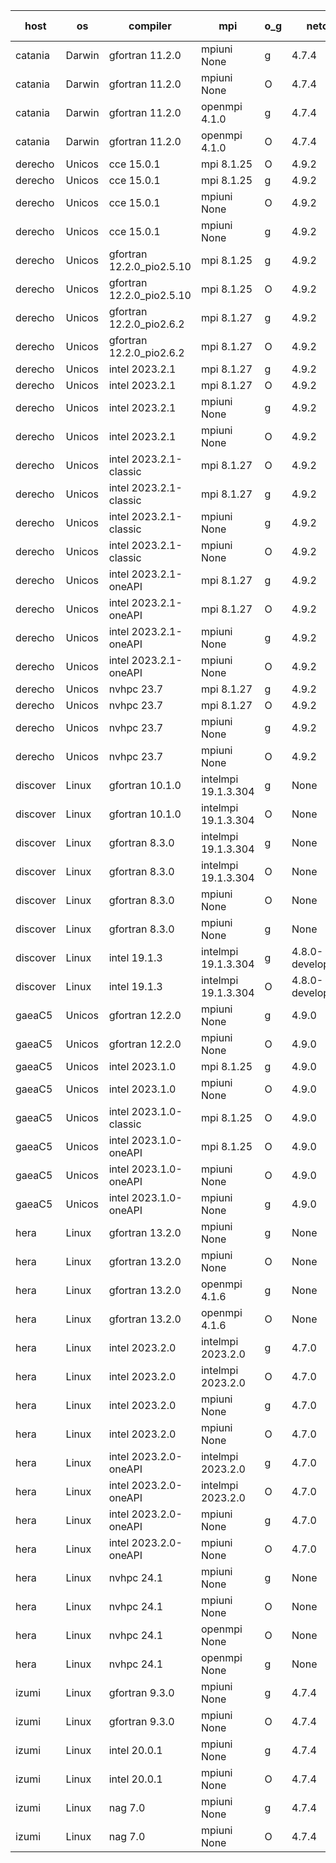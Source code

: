 

| host     | os       | compiler                              | mpi                      | o_g        | netcdf        | build       | u_pass          | u_fail          | s_pass            | s_fail            | e_pass             | e_fail             | nuopc_pass       | nuopc_fail       | artifacts link          |
|----------|----------|---------------------------------------|--------------------------|------------|---------------|-------------|-----------------|-----------------|-------------------|-------------------|--------------------|--------------------|------------------|------------------|-------------------------|
| catania | Darwin | gfortran 11.2.0 | mpiuni None  | g | 4.7.4  | PASS | 12442 | 0 | 8 | 0 | 44 | 0 | None | None | <a href="https://github.com/esmf-org/esmf-test-artifacts/tree/394ef5154ace8d1e1e53231d935564636ff89059/develop/gfortran/11.2.0/g/mpiuni/None" target="_blank">394ef51</a> | 
| catania | Darwin | gfortran 11.2.0 | mpiuni None  | O | 4.7.4  | PASS | 12442 | 0 | 8 | 0 | 44 | 0 | None | None | <a href="https://github.com/esmf-org/esmf-test-artifacts/tree/1f7caf787a473e13ebb0876355c7bc6d6907eba9/develop/gfortran/11.2.0/O/mpiuni/None" target="_blank">1f7caf7</a> | 
| catania | Darwin | gfortran 11.2.0 | openmpi 4.1.0  | g | 4.7.4  | PASS | 14107 | 3 | 50 | 0 | 81 | 0 | 51 | 0 | <a href="https://github.com/esmf-org/esmf-test-artifacts/tree/e72bff55eef2a4e24c4da395bcf2237e728e0eee/develop/gfortran/11.2.0/g/openmpi/4.1.0" target="_blank">e72bff5</a> | 
| catania | Darwin | gfortran 11.2.0 | openmpi 4.1.0  | O | 4.7.4  | PASS | 14107 | 3 | 50 | 0 | 81 | 0 | 51 | 0 | <a href="https://github.com/esmf-org/esmf-test-artifacts/tree/1137144be3d9563a4e32dfebf44e81928cf1f0ae/develop/gfortran/11.2.0/O/openmpi/4.1.0" target="_blank">1137144</a> | 
| derecho | Unicos | cce 15.0.1 | mpi 8.1.25  | O | 4.9.2  | PASS | 14032 | 78 | 50 | 0 | 81 | 0 | 51 | 0 | <a href="https://github.com/esmf-org/esmf-test-artifacts/tree/14630b431ec8ca47c339493476d1ceb2e438f1fc/develop/cce/15.0.1/O/mpi/8.1.25" target="_blank">14630b4</a> | 
| derecho | Unicos | cce 15.0.1 | mpi 8.1.25  | g | 4.9.2  | PASS | 14034 | 76 | 50 | 0 | 81 | 0 | 51 | 0 | <a href="https://github.com/esmf-org/esmf-test-artifacts/tree/19b76009ad1e4e419755ecd3817dd3c0e07c3a68/develop/cce/15.0.1/g/mpi/8.1.25" target="_blank">19b7600</a> | 
| derecho | Unicos | cce 15.0.1 | mpiuni None  | O | 4.9.2  | PASS | 12216 | 226 | 8 | 0 | 44 | 0 | None | None | <a href="https://github.com/esmf-org/esmf-test-artifacts/tree/4a1e053384f7710249ef8a2cc4651d12b76d1f8e/develop/cce/15.0.1/O/mpiuni/None" target="_blank">4a1e053</a> | 
| derecho | Unicos | cce 15.0.1 | mpiuni None  | g | 4.9.2  | PASS | 12366 | 76 | 8 | 0 | 44 | 0 | None | None | <a href="https://github.com/esmf-org/esmf-test-artifacts/tree/05830b4d5594129ecc2acb9df67bfddc1a76db76/develop/cce/15.0.1/g/mpiuni/None" target="_blank">05830b4</a> | 
| derecho | Unicos | gfortran 12.2.0_pio2.5.10 | mpi 8.1.25  | g | 4.9.2  | PASS | 14110 | 0 | 50 | 0 | 81 | 0 | 51 | 0 | <a href="https://github.com/esmf-org/esmf-test-artifacts/tree/c0fb4592454889e736e21c4d5cd8f57364cc13d5/develop/gfortran/12.2.0_pio2.5.10/g/mpi/8.1.25" target="_blank">c0fb459</a> | 
| derecho | Unicos | gfortran 12.2.0_pio2.5.10 | mpi 8.1.25  | O | 4.9.2  | PASS | 14110 | 0 | 50 | 0 | 81 | 0 | 51 | 0 | <a href="https://github.com/esmf-org/esmf-test-artifacts/tree/0512b22cdd0a46620b89781b7138eca8d26c5940/develop/gfortran/12.2.0_pio2.5.10/O/mpi/8.1.25" target="_blank">0512b22</a> | 
| derecho | Unicos | gfortran 12.2.0_pio2.6.2 | mpi 8.1.27  | g | 4.9.2  | PASS | 14110 | 0 | 50 | 0 | 81 | 0 | 51 | 0 | <a href="https://github.com/esmf-org/esmf-test-artifacts/tree/4a1750c4cadb3042515ac752133063efd61b3bf2/develop/gfortran/12.2.0_pio2.6.2/g/mpi/8.1.27" target="_blank">4a1750c</a> | 
| derecho | Unicos | gfortran 12.2.0_pio2.6.2 | mpi 8.1.27  | O | 4.9.2  | PASS | 14110 | 0 | 50 | 0 | 81 | 0 | 51 | 0 | <a href="https://github.com/esmf-org/esmf-test-artifacts/tree/67955704f4a90b97795bc5eb810b4192c4bfcfca/develop/gfortran/12.2.0_pio2.6.2/O/mpi/8.1.27" target="_blank">6795570</a> | 
| derecho | Unicos | intel 2023.2.1 | mpi 8.1.27  | g | 4.9.2  | PASS | 14110 | 0 | 50 | 0 | 81 | 0 | 51 | 0 | <a href="https://github.com/esmf-org/esmf-test-artifacts/tree/2d50f9426328db7e67cc102202164bf2fd210371/develop/intel/2023.2.1/g/mpi/8.1.27" target="_blank">2d50f94</a> | 
| derecho | Unicos | intel 2023.2.1 | mpi 8.1.27  | O | 4.9.2  | PASS | 14110 | 0 | 50 | 0 | 81 | 0 | 51 | 0 | <a href="https://github.com/esmf-org/esmf-test-artifacts/tree/52d851d3781cb55212b54b2de8fe898e8d78cba7/develop/intel/2023.2.1/O/mpi/8.1.27" target="_blank">52d851d</a> | 
| derecho | Unicos | intel 2023.2.1 | mpiuni None  | g | 4.9.2  | PASS | 12442 | 0 | 8 | 0 | 44 | 0 | None | None | <a href="https://github.com/esmf-org/esmf-test-artifacts/tree/2fb4799ef20c1e97e19c963d6d06ff82b3129ec9/develop/intel/2023.2.1/g/mpiuni/None" target="_blank">2fb4799</a> | 
| derecho | Unicos | intel 2023.2.1 | mpiuni None  | O | 4.9.2  | PASS | 12442 | 0 | 8 | 0 | 44 | 0 | None | None | <a href="https://github.com/esmf-org/esmf-test-artifacts/tree/f2ee920ceb1884cdae708a7b80e1156678548c01/develop/intel/2023.2.1/O/mpiuni/None" target="_blank">f2ee920</a> | 
| derecho | Unicos | intel 2023.2.1-classic | mpi 8.1.27  | O | 4.9.2  | PASS | 14110 | 0 | 50 | 0 | 81 | 0 | 51 | 0 | <a href="https://github.com/esmf-org/esmf-test-artifacts/tree/794d221620c62be49715e582bca0617189bfb7a4/develop/intel/2023.2.1-classic/O/mpi/8.1.27" target="_blank">794d221</a> | 
| derecho | Unicos | intel 2023.2.1-classic | mpi 8.1.27  | g | 4.9.2  | PASS | 14110 | 0 | 50 | 0 | 81 | 0 | 51 | 0 | <a href="https://github.com/esmf-org/esmf-test-artifacts/tree/5e82dce2de05e73e71f9290027f990fd0129cdb5/develop/intel/2023.2.1-classic/g/mpi/8.1.27" target="_blank">5e82dce</a> | 
| derecho | Unicos | intel 2023.2.1-classic | mpiuni None  | g | 4.9.2  | PASS | 12442 | 0 | 8 | 0 | 44 | 0 | None | None | <a href="https://github.com/esmf-org/esmf-test-artifacts/tree/009d6af9abe94aeeb6ea2ad3292b7cd131b95aa8/develop/intel/2023.2.1-classic/g/mpiuni/None" target="_blank">009d6af</a> | 
| derecho | Unicos | intel 2023.2.1-classic | mpiuni None  | O | 4.9.2  | PASS | 12442 | 0 | 8 | 0 | 44 | 0 | None | None | <a href="https://github.com/esmf-org/esmf-test-artifacts/tree/1d92282291acda92ec6aad7b71a7f5c8178788aa/develop/intel/2023.2.1-classic/O/mpiuni/None" target="_blank">1d92282</a> | 
| derecho | Unicos | intel 2023.2.1-oneAPI | mpi 8.1.27  | g | 4.9.2  | PASS | 14110 | 0 | 50 | 0 | 81 | 0 | 51 | 0 | <a href="https://github.com/esmf-org/esmf-test-artifacts/tree/6ff0320efa794ae6edb096118b0e1b22a9d0ee6a/develop/intel/2023.2.1-oneAPI/g/mpi/8.1.27" target="_blank">6ff0320</a> | 
| derecho | Unicos | intel 2023.2.1-oneAPI | mpi 8.1.27  | O | 4.9.2  | PASS | 14110 | 0 | 49 | 1 | 81 | 0 | 51 | 0 | <a href="https://github.com/esmf-org/esmf-test-artifacts/tree/fe3b15a4eecbca60909d0daa83c1a17998958812/develop/intel/2023.2.1-oneAPI/O/mpi/8.1.27" target="_blank">fe3b15a</a> | 
| derecho | Unicos | intel 2023.2.1-oneAPI | mpiuni None  | g | 4.9.2  | PASS | 12442 | 0 | 8 | 0 | 44 | 0 | None | None | <a href="https://github.com/esmf-org/esmf-test-artifacts/tree/898b743b20fd08471a0ca8faadc56aa12ec9e603/develop/intel/2023.2.1-oneAPI/g/mpiuni/None" target="_blank">898b743</a> | 
| derecho | Unicos | intel 2023.2.1-oneAPI | mpiuni None  | O | 4.9.2  | PASS | 12442 | 0 | 8 | 0 | 44 | 0 | None | None | <a href="https://github.com/esmf-org/esmf-test-artifacts/tree/6d184cf573dd176af95ec7c83158253ba3cfbdf1/develop/intel/2023.2.1-oneAPI/O/mpiuni/None" target="_blank">6d184cf</a> | 
| derecho | Unicos | nvhpc 23.7 | mpi 8.1.27  | g | 4.9.2  | PASS | 14110 | 0 | 50 | 0 | 81 | 0 | 51 | 0 | <a href="https://github.com/esmf-org/esmf-test-artifacts/tree/b256b093ebc9bc2334c9c96e3e2ec5b2dc67ca1c/develop/nvhpc/23.7/g/mpi/8.1.27" target="_blank">b256b09</a> | 
| derecho | Unicos | nvhpc 23.7 | mpi 8.1.27  | O | 4.9.2  | PASS | 14110 | 0 | 50 | 0 | 81 | 0 | 51 | 0 | <a href="https://github.com/esmf-org/esmf-test-artifacts/tree/8d0fc3644458f9f365e744986b55c420458ba5d7/develop/nvhpc/23.7/O/mpi/8.1.27" target="_blank">8d0fc36</a> | 
| derecho | Unicos | nvhpc 23.7 | mpiuni None  | g | 4.9.2  | PASS | 12442 | 0 | 8 | 0 | 44 | 0 | None | None | <a href="https://github.com/esmf-org/esmf-test-artifacts/tree/7b04a51d21e2fc075aa5b82e897a51c96c234aa4/develop/nvhpc/23.7/g/mpiuni/None" target="_blank">7b04a51</a> | 
| derecho | Unicos | nvhpc 23.7 | mpiuni None  | O | 4.9.2  | PASS | 12442 | 0 | 8 | 0 | 44 | 0 | None | None | <a href="https://github.com/esmf-org/esmf-test-artifacts/tree/ebd527b3c86bb3bfd8e363f6f9bd9b916d7362e0/develop/nvhpc/23.7/O/mpiuni/None" target="_blank">ebd527b</a> | 
| discover | Linux | gfortran 10.1.0 | intelmpi 19.1.3.304  | g | None  | PASS | None | None | None | None | None | None | None | None | <a href="https://github.com/esmf-org/esmf-test-artifacts/tree/91d13f4ea07c043d396978376e193bb18d30da37/develop/gfortran/10.1.0/g/intelmpi/19.1.3.304" target="_blank">91d13f4</a> | 
| discover | Linux | gfortran 10.1.0 | intelmpi 19.1.3.304  | O | None  | PASS | None | None | None | None | None | None | None | None | <a href="https://github.com/esmf-org/esmf-test-artifacts/tree/65ac34ab5a3b35f150f2a72e8ace12147d162d27/develop/gfortran/10.1.0/O/intelmpi/19.1.3.304" target="_blank">65ac34a</a> | 
| discover | Linux | gfortran 8.3.0 | intelmpi 19.1.3.304  | g | None  | PASS | None | None | None | None | None | None | None | None | <a href="https://github.com/esmf-org/esmf-test-artifacts/tree/ac357d97117f462002c00024f77930be1145bdbe/develop/gfortran/8.3.0/g/intelmpi/19.1.3.304" target="_blank">ac357d9</a> | 
| discover | Linux | gfortran 8.3.0 | intelmpi 19.1.3.304  | O | None  | PASS | 14095 | 15 | 50 | 0 | 81 | 0 | 51 | 0 | <a href="https://github.com/esmf-org/esmf-test-artifacts/tree/6376148c3282f3db8d9032588f44409ffc9fa754/develop/gfortran/8.3.0/O/intelmpi/19.1.3.304" target="_blank">6376148</a> | 
| discover | Linux | gfortran 8.3.0 | mpiuni None  | O | None  | PASS | None | None | None | None | None | None | None | None | <a href="https://github.com/esmf-org/esmf-test-artifacts/tree/d1691d8593d7b5ee8efe8fd2e361ea29d1fedf72/develop/gfortran/8.3.0/O/mpiuni/None" target="_blank">d1691d8</a> | 
| discover | Linux | gfortran 8.3.0 | mpiuni None  | g | None  | PASS | None | None | None | None | None | None | None | None | <a href="https://github.com/esmf-org/esmf-test-artifacts/tree/68eec1df3b39dec018f27566fbf81ad2dc993214/develop/gfortran/8.3.0/g/mpiuni/None" target="_blank">68eec1d</a> | 
| discover | Linux | intel 19.1.3 | intelmpi 19.1.3.304  | g | 4.8.0-development  | PASS | 14110 | 0 | 50 | 0 | 81 | 0 | 51 | 0 | <a href="https://github.com/esmf-org/esmf-test-artifacts/tree/cfedf3bde7ea362547934214a83e8288853928a2/develop/intel/19.1.3/g/intelmpi/19.1.3.304" target="_blank">cfedf3b</a> | 
| discover | Linux | intel 19.1.3 | intelmpi 19.1.3.304  | O | 4.8.0-development  | PASS | 14110 | 0 | 50 | 0 | 81 | 0 | 51 | 0 | <a href="https://github.com/esmf-org/esmf-test-artifacts/tree/903757bd2201b70a71e99bc54ec383a5740f1718/develop/intel/19.1.3/O/intelmpi/19.1.3.304" target="_blank">903757b</a> | 
| gaeaC5 | Unicos | gfortran 12.2.0 | mpiuni None  | g | 4.9.0  | PASS | None | None | None | None | None | None | None | None | <a href="https://github.com/esmf-org/esmf-test-artifacts/tree/d6639398a12be00852817d93391effc75b3065e5/develop/gfortran/12.2.0/g/mpiuni/None" target="_blank">d663939</a> | 
| gaeaC5 | Unicos | gfortran 12.2.0 | mpiuni None  | O | 4.9.0  | PASS | 12442 | 0 | 8 | 0 | 44 | 0 | None | None | <a href="https://github.com/esmf-org/esmf-test-artifacts/tree/f890077a457eda6a4e58e054ea9ce4865ce6e9fe/develop/gfortran/12.2.0/O/mpiuni/None" target="_blank">f890077</a> | 
| gaeaC5 | Unicos | intel 2023.1.0 | mpi 8.1.25  | g | 4.9.0  | PASS | None | None | None | None | None | None | None | None | <a href="https://github.com/esmf-org/esmf-test-artifacts/tree/9585514cc3fb63a0826f785573fa2ba80947c6a1/develop/intel/2023.1.0/g/mpi/8.1.25" target="_blank">9585514</a> | 
| gaeaC5 | Unicos | intel 2023.1.0 | mpiuni None  | O | 4.9.0  | PASS | 12442 | 0 | 8 | 0 | 44 | 0 | None | None | <a href="https://github.com/esmf-org/esmf-test-artifacts/tree/3253343d5f4c6235ac41d0f1f69abc2fcf929a6b/develop/intel/2023.1.0/O/mpiuni/None" target="_blank">3253343</a> | 
| gaeaC5 | Unicos | intel 2023.1.0-classic | mpi 8.1.25  | O | 4.9.0  | PASS | 14110 | 0 | 50 | 0 | 81 | 0 | 51 | 0 | <a href="https://github.com/esmf-org/esmf-test-artifacts/tree/87b7d08c64a1a321f38a32fe73d5916aab0abb3b/develop/intel/2023.1.0-classic/O/mpi/8.1.25" target="_blank">87b7d08</a> | 
| gaeaC5 | Unicos | intel 2023.1.0-oneAPI | mpi 8.1.25  | O | 4.9.0  | PASS | None | None | None | None | None | None | None | None | <a href="https://github.com/esmf-org/esmf-test-artifacts/tree/3913c320e529af0e9e09c6343bed1d30f5ff8c13/develop/intel/2023.1.0-oneAPI/O/mpi/8.1.25" target="_blank">3913c32</a> | 
| gaeaC5 | Unicos | intel 2023.1.0-oneAPI | mpiuni None  | O | 4.9.0  | PASS | 12442 | 0 | 8 | 0 | 44 | 0 | None | None | <a href="https://github.com/esmf-org/esmf-test-artifacts/tree/46232f706402503b795619906216fabc9231861c/develop/intel/2023.1.0-oneAPI/O/mpiuni/None" target="_blank">46232f7</a> | 
| gaeaC5 | Unicos | intel 2023.1.0-oneAPI | mpiuni None  | g | 4.9.0  | PASS | None | None | None | None | None | None | None | None | <a href="https://github.com/esmf-org/esmf-test-artifacts/tree/bafed667110aaf48250b73cb8bf09bd3ef0de63a/develop/intel/2023.1.0-oneAPI/g/mpiuni/None" target="_blank">bafed66</a> | 
| hera | Linux | gfortran 13.2.0 | mpiuni None  | g | None  | PASS | 12442 | 0 | 8 | 0 | 44 | 0 | None | None | <a href="https://github.com/esmf-org/esmf-test-artifacts/tree/5e1fc6aebfa31263f4a2a507db58ec8b00fe9efe/develop/gfortran/13.2.0/g/mpiuni/None" target="_blank">5e1fc6a</a> | 
| hera | Linux | gfortran 13.2.0 | mpiuni None  | O | None  | PASS | 12442 | 0 | 8 | 0 | 44 | 0 | None | None | <a href="https://github.com/esmf-org/esmf-test-artifacts/tree/b7d0a5f26631a589e004f96395b30ee0c7f68316/develop/gfortran/13.2.0/O/mpiuni/None" target="_blank">b7d0a5f</a> | 
| hera | Linux | gfortran 13.2.0 | openmpi 4.1.6  | g | None  | PASS | 14110 | 0 | 50 | 0 | 81 | 0 | 51 | 0 | <a href="https://github.com/esmf-org/esmf-test-artifacts/tree/ce67639fa7e5e0771cc0f83901252e17165b8b3f/develop/gfortran/13.2.0/g/openmpi/4.1.6" target="_blank">ce67639</a> | 
| hera | Linux | gfortran 13.2.0 | openmpi 4.1.6  | O | None  | PASS | 14110 | 0 | 50 | 0 | 81 | 0 | 51 | 0 | <a href="https://github.com/esmf-org/esmf-test-artifacts/tree/988425b44fd599118fb88436bd7d3c98008bb05d/develop/gfortran/13.2.0/O/openmpi/4.1.6" target="_blank">988425b</a> | 
| hera | Linux | intel 2023.2.0 | intelmpi 2023.2.0  | g | 4.7.0  | PASS | 14110 | 0 | 50 | 0 | 81 | 0 | 51 | 0 | <a href="https://github.com/esmf-org/esmf-test-artifacts/tree/836fe694ced09b1bc7b4f4f207d3fd8b15e20052/develop/intel/2023.2.0/g/intelmpi/2023.2.0" target="_blank">836fe69</a> | 
| hera | Linux | intel 2023.2.0 | intelmpi 2023.2.0  | O | 4.7.0  | PASS | 14110 | 0 | 50 | 0 | 81 | 0 | 51 | 0 | <a href="https://github.com/esmf-org/esmf-test-artifacts/tree/66fc40db367b9f47e28c5ec68a488991df885971/develop/intel/2023.2.0/O/intelmpi/2023.2.0" target="_blank">66fc40d</a> | 
| hera | Linux | intel 2023.2.0 | mpiuni None  | g | 4.7.0  | PASS | 12442 | 0 | 8 | 0 | 44 | 0 | None | None | <a href="https://github.com/esmf-org/esmf-test-artifacts/tree/112917878701ead648bc7567f7b3491443d5a868/develop/intel/2023.2.0/g/mpiuni/None" target="_blank">1129178</a> | 
| hera | Linux | intel 2023.2.0 | mpiuni None  | O | 4.7.0  | PASS | 12442 | 0 | 8 | 0 | 44 | 0 | None | None | <a href="https://github.com/esmf-org/esmf-test-artifacts/tree/307a500d64067384f70f792aa938bd2cba7f9935/develop/intel/2023.2.0/O/mpiuni/None" target="_blank">307a500</a> | 
| hera | Linux | intel 2023.2.0-oneAPI | intelmpi 2023.2.0  | g | 4.7.0  | PASS | 14110 | 0 | 50 | 0 | 81 | 0 | 51 | 0 | <a href="https://github.com/esmf-org/esmf-test-artifacts/tree/a3be969bd55c4f08150fe0ac3857b0d30c64e900/develop/intel/2023.2.0-oneAPI/g/intelmpi/2023.2.0" target="_blank">a3be969</a> | 
| hera | Linux | intel 2023.2.0-oneAPI | intelmpi 2023.2.0  | O | 4.7.0  | PASS | 14110 | 0 | 49 | 1 | 81 | 0 | 51 | 0 | <a href="https://github.com/esmf-org/esmf-test-artifacts/tree/693331a765165b03741479705781c670f2823de6/develop/intel/2023.2.0-oneAPI/O/intelmpi/2023.2.0" target="_blank">693331a</a> | 
| hera | Linux | intel 2023.2.0-oneAPI | mpiuni None  | g | 4.7.0  | PASS | 12442 | 0 | 8 | 0 | 44 | 0 | None | None | <a href="https://github.com/esmf-org/esmf-test-artifacts/tree/50fec386ab366e304c7e2d3b7828a67b1dcada1c/develop/intel/2023.2.0-oneAPI/g/mpiuni/None" target="_blank">50fec38</a> | 
| hera | Linux | intel 2023.2.0-oneAPI | mpiuni None  | O | 4.7.0  | PASS | 12442 | 0 | 8 | 0 | 44 | 0 | None | None | <a href="https://github.com/esmf-org/esmf-test-artifacts/tree/12820f35e825a3913b3fb5d92040f996e094c7fa/develop/intel/2023.2.0-oneAPI/O/mpiuni/None" target="_blank">12820f3</a> | 
| hera | Linux | nvhpc 24.1 | mpiuni None  | g | None  | PASS | 12442 | 0 | 8 | 0 | 44 | 0 | None | None | <a href="https://github.com/esmf-org/esmf-test-artifacts/tree/6f938b09c78512ba460a80b3d642a80a702d7153/develop/nvhpc/24.1/g/mpiuni/None" target="_blank">6f938b0</a> | 
| hera | Linux | nvhpc 24.1 | mpiuni None  | O | None  | PASS | 12442 | 0 | 8 | 0 | 44 | 0 | None | None | <a href="https://github.com/esmf-org/esmf-test-artifacts/tree/3da57a7153c52b2af98fdde71163a7a799492f6e/develop/nvhpc/24.1/O/mpiuni/None" target="_blank">3da57a7</a> | 
| hera | Linux | nvhpc 24.1 | openmpi None  | O | None  | PASS | 14110 | 0 | 50 | 0 | 81 | 0 | 51 | 0 | <a href="https://github.com/esmf-org/esmf-test-artifacts/tree/66c55cbc5b3f198d34cd7352c994042bfb01bdd3/develop/nvhpc/24.1/O/openmpi/None" target="_blank">66c55cb</a> | 
| hera | Linux | nvhpc 24.1 | openmpi None  | g | None  | PASS | 14110 | 0 | 50 | 0 | 81 | 0 | 51 | 0 | <a href="https://github.com/esmf-org/esmf-test-artifacts/tree/99706299ba173127d782329f19491747d295748a/develop/nvhpc/24.1/g/openmpi/None" target="_blank">9970629</a> | 
| izumi | Linux | gfortran 9.3.0 | mpiuni None  | g | 4.7.4  | PASS | 12442 | 0 | 8 | 0 | 44 | 0 | None | None | <a href="https://github.com/esmf-org/esmf-test-artifacts/tree/c255a46bbfa78e3d2a0f916999742034792f9884/develop/gfortran/9.3.0/g/mpiuni/None" target="_blank">c255a46</a> | 
| izumi | Linux | gfortran 9.3.0 | mpiuni None  | O | 4.7.4  | PASS | 12442 | 0 | 8 | 0 | 44 | 0 | None | None | <a href="https://github.com/esmf-org/esmf-test-artifacts/tree/9c8cc16e3733eb6dc5671a2ad7e94f04723d3def/develop/gfortran/9.3.0/O/mpiuni/None" target="_blank">9c8cc16</a> | 
| izumi | Linux | intel 20.0.1 | mpiuni None  | g | 4.7.4  | PASS | 12442 | 0 | 8 | 0 | 44 | 0 | None | None | <a href="https://github.com/esmf-org/esmf-test-artifacts/tree/7b6c10763ef2a3163aec540ab4041b254d958f37/develop/intel/20.0.1/g/mpiuni/None" target="_blank">7b6c107</a> | 
| izumi | Linux | intel 20.0.1 | mpiuni None  | O | 4.7.4  | PASS | 12442 | 0 | 8 | 0 | 44 | 0 | None | None | <a href="https://github.com/esmf-org/esmf-test-artifacts/tree/7446034f9a01399d715413cd142cc4f3a474ffc7/develop/intel/20.0.1/O/mpiuni/None" target="_blank">7446034</a> | 
| izumi | Linux | nag 7.0 | mpiuni None  | g | 4.7.4  | PASS | 12442 | 0 | 8 | 0 | 44 | 0 | None | None | <a href="https://github.com/esmf-org/esmf-test-artifacts/tree/f0bdc39637a94ce95108edfe9d0023aed3047024/develop/nag/7.0/g/mpiuni/None" target="_blank">f0bdc39</a> | 
| izumi | Linux | nag 7.0 | mpiuni None  | O | 4.7.4  | PASS | 12442 | 0 | 8 | 0 | 44 | 0 | None | None | <a href="https://github.com/esmf-org/esmf-test-artifacts/tree/20f62164b3968809031ef8498316b49cc055528b/develop/nag/7.0/O/mpiuni/None" target="_blank">20f6216</a> | 
